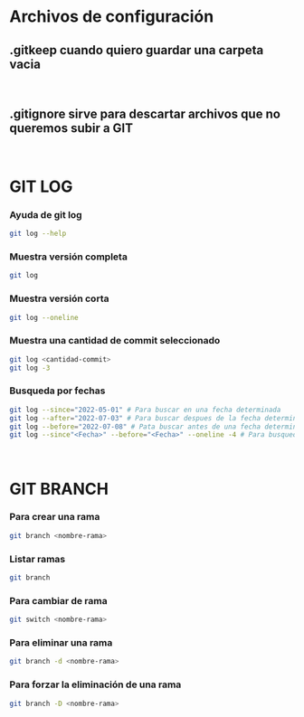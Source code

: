 # Archivos de configuración


## .gitkeep cuando quiero guardar una carpeta vacia

<br>

## .gitignore sirve para descartar archivos que no queremos subir a GIT

<br>

# GIT LOG

### Ayuda de git log
```sh
git log --help
``` 

### Muestra versión completa
```sh
git log
```

### Muestra versión corta
```sh
git log --oneline
```

### Muestra una cantidad de commit seleccionado
```sh
git log <cantidad-commit>
git log -3
```

### Busqueda por fechas
```sh
git log --since="2022-05-01" # Para buscar en una fecha determinada
git log --after="2022-07-03" # Para buscar despues de la fecha determinada
git log --before="2022-07-08" # Pata buscar antes de una fecha determinada
git log --since"<Fecha>" --before="<Fecha>" --oneline -4 # Para busquedas combinadas
```

<br>

# GIT BRANCH
### Para crear una rama
```sh
git branch <nombre-rama>
```

### Listar ramas
```sh
git branch
```

### Para cambiar de rama
```sh
git switch <nombre-rama>
```

### Para eliminar una rama
```sh
git branch -d <nombre-rama>
```

### Para forzar la eliminación de una rama
```sh
git branch -D <nombre-rama>
```
